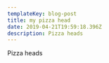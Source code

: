 ```yaml
---
templateKey: blog-post
title: my pizza head
date: 2019-04-21T19:59:18.396Z
description: Pizza heads
---
```

Pizza heads
